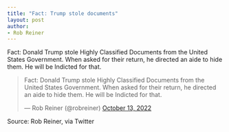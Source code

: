 ```yaml
---
title: "Fact: Trump stole documents"
layout: post
author:
- Rob Reiner
---
```


Fact: Donald Trump stole Highly Classified Documents from the United States Government. When asked for their return, he directed an aide to hide them. He will be Indicted for that.

<blockquote class="twitter-tweet"><p lang="en" dir="ltr">Fact: Donald Trump stole Highly Classified Documents from the United States Government. When asked for their return, he directed an aide to hide them. He will be Indicted for that.</p>&mdash; Rob Reiner (@robreiner) <a href="https://twitter.com/robreiner/status/1580560914989780993?ref_src=twsrc%5Etfw">October 13, 2022</a></blockquote> <script async src="https://platform.twitter.com/widgets.js" charset="utf-8"></script>

Source: Rob Reiner, via Twitter
